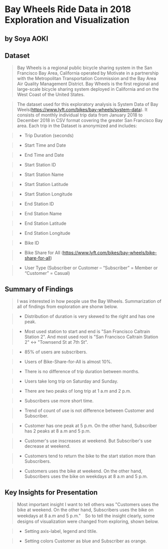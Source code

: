 # Bay Wheels Ride Data in 2018 Exploration and Visualization
## by Soya AOKI


## Dataset
> Bay Wheels is a regional public bicycle sharing system in the San Francisco Bay Area, California operated by Motivate in a partnership with the Metropolitan Transportation Commission and the Bay Area Air Quality Management District. Bay Wheels is the first regional and large-scale bicycle sharing system deployed in California and on the West Coast of the United States.

> The dataset used for this exploratory analysis is System Data of Bay Weels(https://www.lyft.com/bikes/bay-wheels/system-data). It consists of monthly individual trip data from January 2018 to December 2018 in CSV format covering the greater San Francisco Bay area. Each trip in the Dataset is anonymized and includes:

> - Trip Duration (seconds)

> - Start Time and Date

> - End Time and Date

> - Start Station ID

> - Start Station Name

> - Start Station Latitude

> - Start Station Longitude

> - End Station ID

> - End Station Name

> - End Station Latitude

> - End Station Longitude

> - Bike ID

> - Bike Share for All (https://www.lyft.com/bikes/bay-wheels/bike-share-for-all)

> - User Type (Subscriber or Customer – “Subscriber” = Member or “Customer” = Casual)


## Summary of Findings

> I was interested in how people use the Bay Wheels. Summarization of all of findings from exploration are shonw below.

> - Distribution of duration is very skewed to the right and has one peak.

> - Most used station to start and end is "San Francisco Caltrain Station 2". And most used root is "San Francisco Caltrain Station 2" ↔︎ "Townsend St at 7th St".

> - 85% of users are subscribers.

> - Users of Bike-Share-for-All is almost 10%.

> - There is no difference of trip duration between months.

> - Users take long trip on Saturday and Sunday.

> - There are two peaks of long trip at 1 a.m and 2 p.m.

> - Subscribers use more short time.

> - Trend of count of use is not difference between Customer and Subscriber.

> - Customer has one peak at 5 p.m. On the other hand, Subscriber has 2 peaks at 8 a.m and 5 p.m.

> - Customer's use inscreases at weekend. But Subscriber's use decrease at weekend.

> - Customers tend to return the bike to the start station more than Subscribers.

> - Customers uses the bike at weekend. On the other hand, Subscribers uses the bike on weekdays at 8 a.m and 5 p.m.


## Key Insights for Presentation

> Most important insight I want to tell others was "Customers uses the bike at weekend. On the other hand, Subscribers uses the bike on weekdays at 8 a.m and 5 p.m."　So to tell the insight clearly, some designs of visualization were changed from exploring, shown below.

> - Setting axis-label, legend and titile.

> - Setting colors Customer as blue and Subscriber as orange.